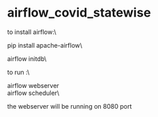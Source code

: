 # airflow_covid_statewise

to install airflow:\

pip install apache-airflow\

airflow initdb\


to run :\

airflow webserver\
airflow scheduler\

the webserver will be running on 8080 port
